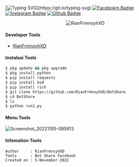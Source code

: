 [![Typing SVG](https://readme-typing-svg.herokuapp.com?font=Koulen&size=25&duration=5000&color=light&center=true&vCenter=true&multiline=true&width=600&lines=Selamat+Datang+Digithub+Rian+XD+Jangan+Lupa+Follow!)](https://git.io/typing-svg)
[![Facebokm Badge](https://img.shields.io/badge/-Facebook-blue?style=flat&logo=Facebook&logoColor=white&link=https://www.facebook.com/yanriann404/)](https://www.facebook.com/yanriann404) [![Instagram Badge](https://img.shields.io/badge/-Instagram-f01397?style=flat&logo=Instagram&logoColor=white&link=https://www.instagram.com/rianfirmnsyh/)](https://www.instagram.com/rianfirmnsyh/)  [![Github Badge](https://img.shields.io/badge/-Github-black?style=flat&logo=Github&logoColor=white&link=https://github.com/RianFrmnsyhXD/)](https://github.com/RianFrmnsyhXD)
<p align="center"> <img src="https://komarev.com/ghpvc/?username=RianFrmnsyhXD&label=Profile%20views&color=0e75b6&style=flat" alt="RianFrmnsyhXD"/></p>

#### Developer Tools
- [RianFrmnsyhXD](https://github.com/RianFrmnsyhXD)

#### Instalasi Tools
``` bash
$ pkg update && pkg upgrade
$ pkg install python
$ pip install requests
$ pip install bs4
$ pip install rich
$ git clone https://github.com/RianFrmnsyhXD/BotShare
$ cd BotShare
$ ls
$ python run1.py
```

#### Menu Tools
![Screenshot_20221105-085913](https://user-images.githubusercontent.com/106524091/200096110-4f1a9ad8-a328-44d8-bbae-5e9764d549fd.png)

#### Infomation Tools
``` 
Author     : RianFrmnsyhXD
Tools      : Bot Share Facebook
Created on : 5-November-2022
```
